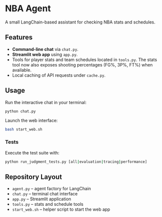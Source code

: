 # NBA Agent

A small LangChain-based assistant for checking NBA stats and schedules.

## Features
- **Command-line chat** via `chat.py`.
- **Streamlit web app** using `app.py`.
- Tools for player stats and team schedules located in `tools.py`. The stats tool now also exposes shooting percentages (FG%, 3P%, FT%) when available.
- Local caching of API requests under `cache.py`.

## Usage
Run the interactive chat in your terminal:
```bash
python chat.py
```

Launch the web interface:
```bash
bash start_web.sh
```

### Tests
Execute the test suite with:
```bash
python run_judgment_tests.py [all|evaluation|tracing|performance]
```

## Repository Layout
- `agent.py` – agent factory for LangChain
- `chat.py` – terminal chat interface
- `app.py` – Streamlit application
- `tools.py` – stats and schedule tools
- `start_web.sh` – helper script to start the web app

